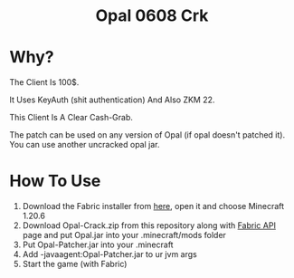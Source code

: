 <h1 align="center">Opal 0608 Crk</h1>

# Why?

The Client Is 100$.

It Uses KeyAuth (shit authentication) And Also ZKM 22.

This Client Is A Clear Cash-Grab.

The patch can be used on any version of Opal (if opal doesn't patched it). You can use another uncracked opal jar.

# How To Use
1. Download the Fabric installer from [here](https://fabricmc.net/use/installer/), open it and choose Minecraft 1.20.6
2. Download Opal-Crack.zip from this repository along with [Fabric API](https://modrinth.com/mod/fabric-api/version/0.100.0+1.20.6) page and put Opal.jar into your .minecraft/mods folder
3. Put Opal-Patcher.jar into your .minecraft
4. Add -javaagent:Opal-Patcher.jar to ur jvm args
5. Start the game (with Fabric)
